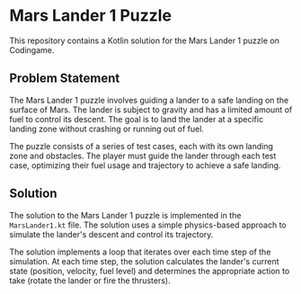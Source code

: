 # Mars Lander 1 Puzzle

This repository contains a Kotlin solution for the Mars Lander 1 puzzle on Codingame.

## Problem Statement

The Mars Lander 1 puzzle involves guiding a lander to a safe landing on the surface of Mars. The lander is subject to gravity and has a limited amount of fuel to control its descent. The goal is to land the lander at a specific landing zone without crashing or running out of fuel.

The puzzle consists of a series of test cases, each with its own landing zone and obstacles. The player must guide the lander through each test case, optimizing their fuel usage and trajectory to achieve a safe landing.

## Solution

The solution to the Mars Lander 1 puzzle is implemented in the `MarsLander1.kt` file. The solution uses a simple physics-based approach to simulate the lander's descent and control its trajectory.

The solution implements a loop that iterates over each time step of the simulation. At each time step, the solution calculates the lander's current state (position, velocity, fuel level) and determines the appropriate action to take (rotate the lander or fire the thrusters).

